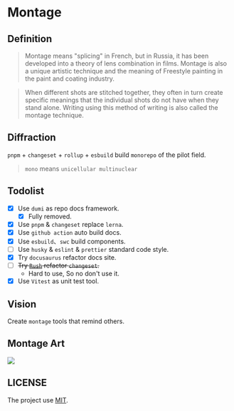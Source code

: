 # Montage

## Definition

>Montage means "splicing" in French, but in Russia, it has been developed into a theory of lens combination in films. Montage is also a unique artistic technique and the meaning of Freestyle painting in the paint and coating industry.

>When different shots are stitched together, they often in turn create specific meanings that the individual shots do not have when they stand alone. Writing using this method of writing is also called the montage technique.

## Diffraction

`pnpm` + `changeset` + `rollup` + `esbuild` build `monorepo` of the pilot field.

> `mono` means `unicellular multinuclear`

## Todolist

- [x] Use `dumi` as repo docs framework.
  - [x] Fully removed.
- [x] Use `pnpm` & `changeset` replace `lerna`.
- [x] Use `github action` auto build docs.
- [x] Use `esbuild`、`swc` build components.
- [ ] Use `husky` & `eslint` & `prettier` standard code style.
- [x] Try `docusaurus` refactor docs site.
- [ ] ~~Try [`Rush`](https://rushjs.io/) refactor `changeset`.~~
  - Hard to use, So no don't use it.
- [x] Use `Vitest` as unit test tool.

## Vision

Create `montage` tools that remind others.

## Montage Art


![](https://cdn.jsdelivr.net/gh/bigbigDreamer/pic-bed@main/uPic/c201912061614384413.jpeg)

## LICENSE

The project use [MIT](./LICENSE).

